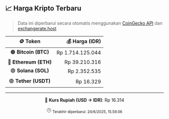 

<!-- HARGA_KRIPTO -->
## 📈 Harga Kripto Terbaru

> Data ini diperbarui secara otomatis menggunakan [CoinGecko API](https://www.coingecko.com/) dan [exchangerate.host](https://exchangerate.host/)

<div align="center">

| 🪙 Token | 💰 Harga (IDR) |
|:------:|---------------:|
| 🟠 **Bitcoin (BTC)**   | Rp 1.714.125.044 |
| 🔵 **Ethereum (ETH)**  | Rp 39.210.316 |
| 🟣 **Solana (SOL)**    | Rp 2.352.535 |
| 🟢 **Tether (USDT)**   | Rp 16.329 |

---

💱 **Kurs Rupiah (USD → IDR)**: Rp 16.314

🕒 <sub>Terakhir diperbarui: 24/6/2025, 15.59.06</sub>

</div>
<!-- /HARGA_KRIPTO -->